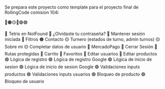 Se prepara este proyecto como template para el proyecto final de RollingCode comision 104i

🔴🟠🟡🔵🟢🟣

🔴 Tetris en NotFound
🔴 ¿Olvidaste tu contraseña?
🔴 Mantener sesión iniciada
🔴 Filtros
🟠 Contacto
🟡 Turnero (estados de turno, admin turnos)
🟡 Sobre mi
🟡 Completar datos de usuario
🔵 MercadoPago
🔵 Cerrar Sesión
🔵 Rutas protegidas
🔵 Carrito
🔵 Favoritos
🔵 Editar usuarios
🔵 Editar productos
🟢 Lógica de registro
🟢 Lógica de registro Google
🟢 Lógica de inicio de sesion
🟢 Lógica de inicio de sesion Google
🟢 Validaciones inputs productos
🟢 Validaciones inputs usuarios
🟢 Bloqueo de producto
🟢 Bloqueo de usuario